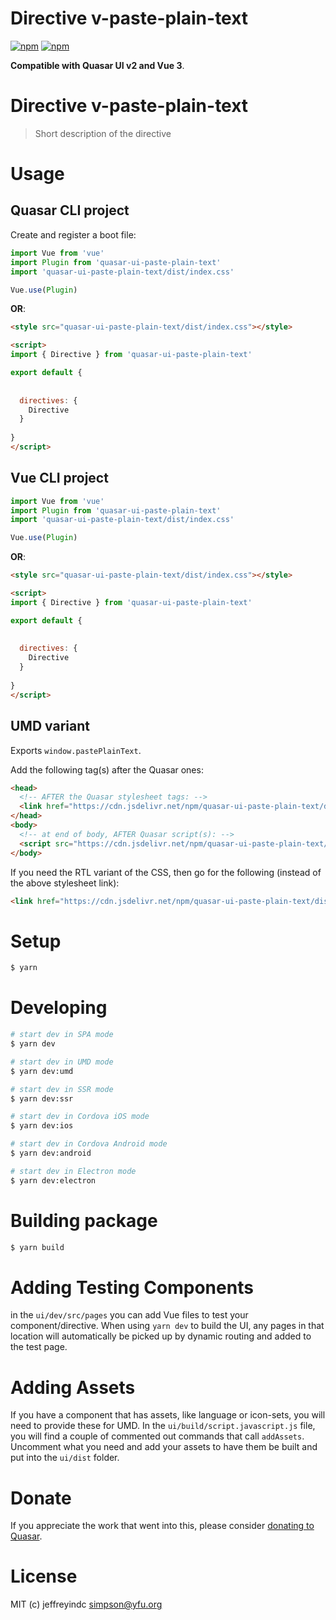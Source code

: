 # Directive v-paste-plain-text

[![npm](https://img.shields.io/npm/v/quasar-ui-paste-plain-text.svg?label=quasar-ui-paste-plain-text)](https://www.npmjs.com/package/quasar-ui-paste-plain-text)
[![npm](https://img.shields.io/npm/dt/quasar-ui-paste-plain-text.svg)](https://www.npmjs.com/package/quasar-ui-paste-plain-text)

**Compatible with Quasar UI v2 and Vue 3**.




# Directive v-paste-plain-text
> Short description of the directive


# Usage

## Quasar CLI project

Create and register a boot file:

```js
import Vue from 'vue'
import Plugin from 'quasar-ui-paste-plain-text'
import 'quasar-ui-paste-plain-text/dist/index.css'

Vue.use(Plugin)
```

**OR**:

```html
<style src="quasar-ui-paste-plain-text/dist/index.css"></style>

<script>
import { Directive } from 'quasar-ui-paste-plain-text'

export default {
  
  
  directives: {
    Directive
  }
  
}
</script>
```

## Vue CLI project

```js
import Vue from 'vue'
import Plugin from 'quasar-ui-paste-plain-text'
import 'quasar-ui-paste-plain-text/dist/index.css'

Vue.use(Plugin)
```

**OR**:

```html
<style src="quasar-ui-paste-plain-text/dist/index.css"></style>

<script>
import { Directive } from 'quasar-ui-paste-plain-text'

export default {
  
  
  directives: {
    Directive
  }
  
}
</script>
```

## UMD variant

Exports `window.pastePlainText`.

Add the following tag(s) after the Quasar ones:

```html
<head>
  <!-- AFTER the Quasar stylesheet tags: -->
  <link href="https://cdn.jsdelivr.net/npm/quasar-ui-paste-plain-text/dist/index.min.css" rel="stylesheet" type="text/css">
</head>
<body>
  <!-- at end of body, AFTER Quasar script(s): -->
  <script src="https://cdn.jsdelivr.net/npm/quasar-ui-paste-plain-text/dist/index.umd.min.js"></script>
</body>
```
If you need the RTL variant of the CSS, then go for the following (instead of the above stylesheet link):
```html
<link href="https://cdn.jsdelivr.net/npm/quasar-ui-paste-plain-text/dist/index.rtl.min.css" rel="stylesheet" type="text/css">
```

# Setup
```bash
$ yarn
```

# Developing
```bash
# start dev in SPA mode
$ yarn dev

# start dev in UMD mode
$ yarn dev:umd

# start dev in SSR mode
$ yarn dev:ssr

# start dev in Cordova iOS mode
$ yarn dev:ios

# start dev in Cordova Android mode
$ yarn dev:android

# start dev in Electron mode
$ yarn dev:electron
```

# Building package
```bash
$ yarn build
```

# Adding Testing Components
in the `ui/dev/src/pages` you can add Vue files to test your component/directive. When using `yarn dev` to build the UI, any pages in that location will automatically be picked up by dynamic routing and added to the test page.

# Adding Assets
If you have a component that has assets, like language or icon-sets, you will need to provide these for UMD. In the `ui/build/script.javascript.js` file, you will find a couple of commented out commands that call `addAssets`. Uncomment what you need and add your assets to have them be built and put into the `ui/dist` folder.

# Donate
If you appreciate the work that went into this, please consider [donating to Quasar](https://donate.quasar.dev).

# License
MIT (c) jeffreyindc <simpson@yfu.org>
